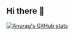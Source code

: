 ## Hi there 👋

[![Anurag's GitHub stats](https://github-readme-stats.vercel.app/api?username=paynuj1099)](https://github.com/anuraghazra/github-readme-stats)
